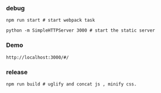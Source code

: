 ### debug
    npm run start # start webpack task

    python -m SimpleHTTPServer 3000 # start the static server

### Demo
    http://localhost:3000/#/


### release
    npm run build # uglify and concat js , minify css.
